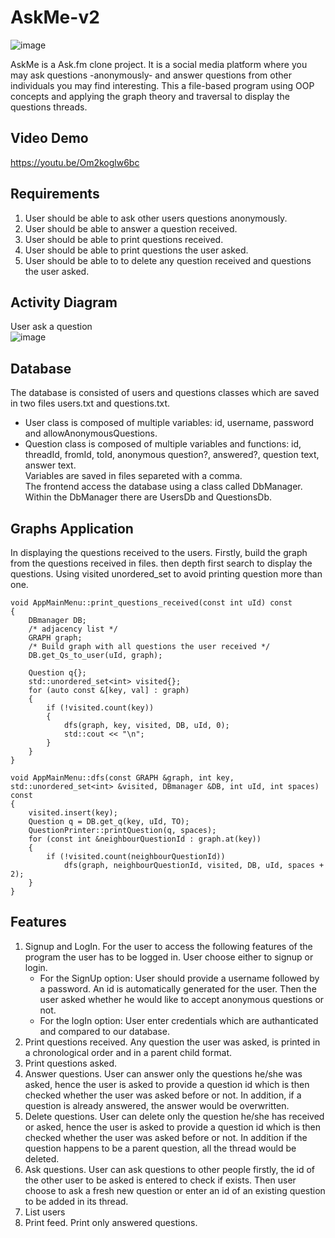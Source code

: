 # AskMe-v2
![image](https://user-images.githubusercontent.com/29601694/199635081-6be78934-359c-4447-8dea-5a41ffce9f51.png)

AskMe is a Ask.fm clone project. It is a social media platform where you may ask questions -anonymously- and answer questions from other individuals you may find interesting. This a file-based program using OOP concepts and applying the graph theory and traversal to display the questions threads.
## Video Demo
https://youtu.be/Om2koglw6bc
## Requirements
1. User should be able to ask other users questions anonymously.
2. User should be able to answer a question received.
3. User should be able to print questions received.
4. User should be able to print questions the user asked.
5. User should be able to to delete any question received and questions the user asked.

## Activity Diagram
User ask a question </br>
![image](https://user-images.githubusercontent.com/29601694/200147637-b3e6726d-ab46-45c8-8785-d7f9d9328468.png)

## Database
The database is consisted of users and questions classes which are saved in two files users.txt and questions.txt.
* User class is composed of multiple variables: id, username, password and allowAnonymousQuestions.
* Question class is composed of multiple variables and functions: id, threadId, fromId, toId, anonymous question?, answered?, question text, answer text.<br />
Variables are saved in files separeted with a comma.<br />
The frontend access the database using a class called DbManager. Within the DbManager there are UsersDb and QuestionsDb.<br/>

## Graphs Application
In displaying the questions received to the users. Firstly, build the graph from the questions received in files. then depth first search to display the questions. Using visited unordered_set to avoid printing question more than one.
```
void AppMainMenu::print_questions_received(const int uId) const
{
	DBmanager DB;
	/* adjacency list */
	GRAPH graph;
	/* Build graph with all questions the user received */
	DB.get_Qs_to_user(uId, graph);

	Question q{};
	std::unordered_set<int> visited{};
	for (auto const &[key, val] : graph)
	{
		if (!visited.count(key))
		{
			dfs(graph, key, visited, DB, uId, 0);
			std::cout << "\n";
		}
	}
}
```
```
void AppMainMenu::dfs(const GRAPH &graph, int key, std::unordered_set<int> &visited, DBmanager &DB, int uId, int spaces) const
{
	visited.insert(key);
	Question q = DB.get_q(key, uId, TO);
	QuestionPrinter::printQuestion(q, spaces);
	for (const int &neighbourQuestionId : graph.at(key))
	{
		if (!visited.count(neighbourQuestionId))
			dfs(graph, neighbourQuestionId, visited, DB, uId, spaces + 2);
	}
}
```
## Features
1. Signup and LogIn. For the user to access the following features of the program the user has to be logged in. User choose either to signup or login.
    * For the SignUp option: User should provide a username followed by a password. An id is automatically generated for the user. Then the user asked whether he would like to accept anonymous questions or not.
    * For the logIn option: User enter credentials which are authanticated and compared to our database.
2. Print questions received. Any question the user was asked, is printed in a chronological order and in a parent child format.
3. Print questions asked.
4. Answer questions. User can answer only the questions he/she was asked, hence the user is asked to provide a question id which is then checked whether the user was asked before or not. In addition, if a question is already answered, the answer would be overwritten.
5. Delete questions. User can delete only the question he/she has received or asked, hence the user is asked to provide a question id which is then checked whether the user was asked before or not. In addition if the question happens to be a parent question, all the thread would be deleted.
6. Ask questions. User can ask questions to other people firstly, the id of the other user to be asked is entered to check if exists. Then user choose to ask a fresh new question or enter an id of an existing question to be added in its thread.
7. List users
8. Print feed. Print only answered questions.

 
